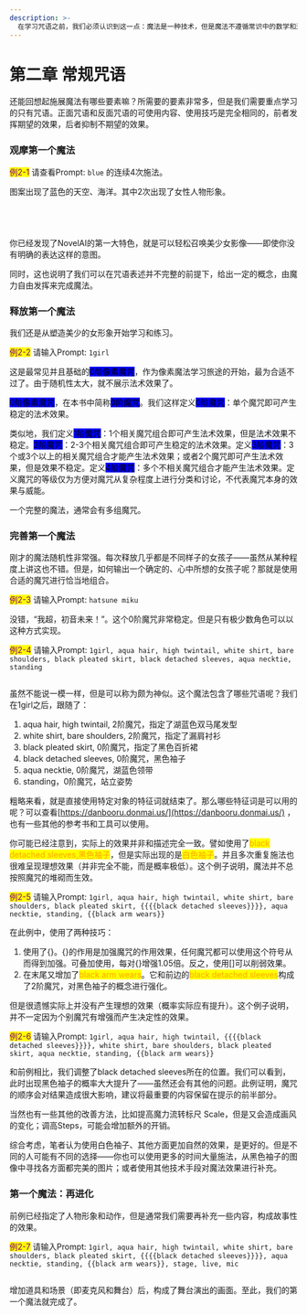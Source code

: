 ```yaml
---
description: >-
  在学习咒语之前，我们必须认识到这一点：魔法是一种技术，但是魔法不遵循常识中的数学和逻辑。魔导器并不能理解你的语言，魔法也不是单纯把每个咒语的效果组合在一起，而是借由施法工具从虚空汲取魔力并施放结果的。
---
```


# 第二章 常规咒语

还能回想起施展魔法有哪些要素嘛？所需要的要素非常多，但是我们需要重点学习的只有咒语。正面咒语和反面咒语的可使用内容、使用技巧是完全相同的，前者发挥期望的效果，后者抑制不期望的效果。

### 观摩第一个魔法

<mark style="color:purple;">例2-1</mark> 请查看Prompt: `blue` 的连续4次施法。

图案出现了蓝色的天空、海洋。其中2次出现了女性人物形象。

<div>

<figure><img src=".gitbook/assets/E2-1B.jpg" alt=""><figcaption></figcaption></figure>

 

<figure><img src=".gitbook/assets/E2-1A.jpg" alt=""><figcaption></figcaption></figure>

 

<figure><img src=".gitbook/assets/E2-1D.jpg" alt=""><figcaption></figcaption></figure>

 

<figure><img src=".gitbook/assets/E2-1C.jpg" alt=""><figcaption></figcaption></figure>

</div>

你已经发现了NovelAI的第一大特色，就是可以轻松召唤美少女影像——即使你没有明确的表达这样的意图。

同时，这也说明了我们可以在咒语表述并不完整的前提下，给出一定的概念，由魔力自由发挥来完成魔法。

### 释放第一个魔法

我们还是从塑造美少的女形象开始学习和练习。

<mark style="color:purple;">例2-2</mark> 请输入Prompt: `1girl`

这是最常见并且基础的<mark style="background-color:blue;">0阶像素魔咒</mark>，作为像素魔法学习旅途的开始，最为合适不过了。由于随机性太大，就不展示法术效果了。

<mark style="background-color:blue;">0阶像素魔咒</mark>，在本书中简称<mark style="background-color:blue;">0阶魔咒</mark>。我们这样定义<mark style="background-color:blue;">0阶魔咒</mark>：单个魔咒即可产生稳定的法术效果。

类似地，我们定义<mark style="background-color:blue;">1阶魔咒</mark>：1个相关魔咒组合即可产生法术效果，但是法术效果不稳定。<mark style="background-color:blue;">2阶魔咒</mark>：2-3个相关魔咒组合即可产生稳定的法术效果。定义<mark style="background-color:blue;">3阶魔咒</mark>：3个或3个以上的相关魔咒组合才能产生法术效果；或者2个魔咒即可产生法术效果，但是效果不稳定。定义<mark style="background-color:blue;">4阶魔咒</mark>：多个不相关魔咒组合才能产生法术效果。定义魔咒的等级仅为方便对魔咒从复杂程度上进行分类和讨论，不代表魔咒本身的效果与威能。

一个完整的魔法，通常会有多组魔咒。

### 完善第一个魔法

刚才的魔法随机性非常强。每次释放几乎都是不同样子的女孩子——虽然从某种程度上讲这也不错。但是，如何输出一个确定的、心中所想的女孩子呢？那就是使用合适的魔咒进行恰当地组合。

<mark style="color:purple;">例2-3</mark> 请输入Prompt: `hatsune miku`

没错，“我超，初音未来！”。这个0阶魔咒非常稳定。但是只有极少数角色可以以这种方式实现。

<mark style="color:purple;">例2-4</mark> 请输入Prompt: `1girl, aqua hair, high twintail, white shirt, bare shoulders, black pleated skirt, black detached sleeves, aqua necktie, standing`

<figure><img src=".gitbook/assets/E2-4.jpg" alt=""><figcaption></figcaption></figure>

虽然不能说一模一样，但是可以称为颇为神似。这个魔法包含了哪些咒语呢？我们在1girl之后，跟随了：

1. aqua hair, high twintail, 2阶魔咒，指定了湖蓝色双马尾发型
2. white shirt, bare shoulders, 2阶魔咒，指定了漏肩衬衫
3. black pleated skirt, 0阶魔咒，指定了黑色百折裙
4. black detached sleeves, 0阶魔咒，黑色袖子
5. aqua necktie, 0阶魔咒，湖蓝色领带
6. standing，0阶魔咒，站立姿势

粗略来看，就是直接使用特定对象的特征词就结束了。那么哪些特征词是可以用的呢？可以查看[https://danbooru.donmai.us/](https://danbooru.donmai.us/) ，也有一些其他的参考书和工具可以使用。

你可能已经注意到，实际上的效果并非和描述完全一致。譬如使用了<mark style="color:orange;">black detached sleeves,黑色袖子</mark>，但是实际出现的是<mark style="color:orange;">白色袖子</mark>。并且多次重复施法也很难呈现理想效果（并非完全不能，而是概率极低）。这个例子说明，魔法并不总按照魔咒的堆砌而生效。

<mark style="color:purple;">例2-5</mark> 请输入Prompt: `1girl, aqua hair, high twintail, white shirt, bare shoulders, black pleated skirt, {{{{black detached sleeves}}}}, aqua necktie, standing, {{black arm wears}}`

在此例中，使用了两种技巧：

1. 使用了{}。{}的作用是加强魔咒的作用效果，任何魔咒都可以使用这个符号从而得到加强。可叠加使用，每对{}增强1.05倍。反之，使用\[]可以削弱效果。
2. 在末尾又增加了<mark style="color:orange;">black arm wears</mark>。它和前边的<mark style="color:orange;">black detached sleeves</mark>构成了2阶魔咒，对黑色袖子的概念进行强化。

但是很遗憾实际上并没有产生理想的效果（概率实际应有提升）。这个例子说明，并不一定因为个别魔咒有增强而产生决定性的效果。

<mark style="color:purple;">例2-6</mark> 请输入Prompt: `1girl, aqua hair, high twintail, {{{{black detached sleeves}}}}, white shirt, bare shoulders, black pleated skirt, aqua necktie, standing, {{black arm wears}}`

和前例相比，我们调整了black detached sleeves所在的位置。我们可以看到，此时出现黑色袖子的概率大大提升了——虽然还会有其他的问题。此例证明，魔咒的顺序会对结果造成很大影响，建议将最重要的内容保留在提示的前半部分。

当然也有一些其他的改善方法，比如提高魔力流转标尺 Scale，但是又会造成画风的变化；调高Steps，可能会增加额外的开销。

综合考虑，笔者认为使用白色袖子、其他方面更加自然的效果，是更好的。但是不同的人可能有不同的选择——你也可以使用更多的时间大量施法，从黑色袖子的图像中寻找各方面都完美的图片；或者使用其他技术手段对魔法效果进行补充。

### 第一个魔法：再进化

前例已经指定了人物形象和动作，但是通常我们需要再补充一些内容，构成故事性的效果。

<mark style="color:purple;">例2-7</mark> 请输入Prompt: `1girl, aqua hair, high twintail, white shirt, bare shoulders, black pleated skirt, {{{{black detached sleeves}}}}, aqua necktie, standing, {{black arm wears}}, stage, live, mic`

<figure><img src=".gitbook/assets/E2-7.jpg" alt=""><figcaption></figcaption></figure>

增加道具和场景（即麦克风和舞台）后，构成了舞台演出的画面。至此，我们的第一个魔法就完成了。
